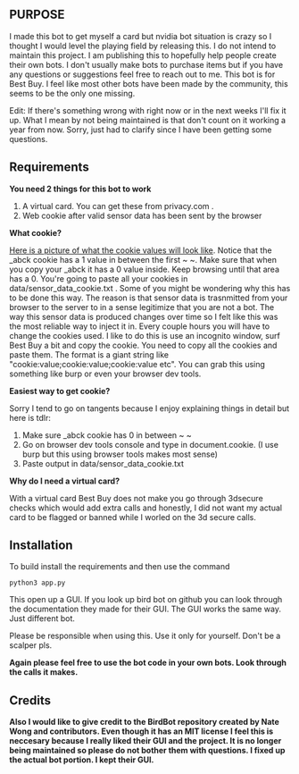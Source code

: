 ## PURPOSE
I made this bot to get myself a card but nvidia bot situation is crazy so I thought I would level the playing field by releasing this. I do not intend to maintain this project. I am publishing this to hopefully help people create their own bots. I don't usually make bots to purchase items but if you have any questions or suggestions feel free to reach out to me. This bot is for Best Buy. I feel like most other bots have been made by the community, this seems to be the only one missing.

Edit: If there's something wrong with right now or in the next weeks I'll fix it up. What I mean by not being maintained is that don't count on it working a year from now. Sorry, just had to clarify since I have been getting some questions.


## Requirements
**You need 2 things for this bot to work**
1. A virtual card. You can get these from privacy.com .
2. Web cookie after valid sensor data has been sent by the browser

**What cookie?**

[Here is a picture of what the cookie values will look like](https://imgs.developpaper.com/imgs/2561717502-cccff2c795e46080_articlex.png).
Notice that the _abck cookie has a 1 value in between the first ~ ~. Make sure that when you copy your _abck it has a 0 value inside. Keep browsing until that area has a 0. You're going to paste all your cookies in data/sensor_data_cookie.txt . Some of you might be wondering why this has to be done this way. The reason is that sensor data is trasnmitted from your browser to the server to in a sense legitimize that you are not a bot. The way this sensor data is produced changes over time so I felt like this was the most reliable way to inject it in. Every couple hours you will have to change the cookies used. I like to do this is use an incognito window, surf Best Buy a bit and copy the cookie. You need to copy all the cookies and paste them. The format is a giant string like "cookie:value;cookie:value;cookie:value etc". You can grab this using something like burp or even your browser dev tools. 

**Easiest way to get cookie?**

Sorry I tend to go on tangents because I enjoy explaining things in detail but here is tdlr:
1. Make sure _abck cookie has 0 in between ~ ~
2. Go on browser dev tools console and type in document.cookie. (I use burp but this using browser tools makes most sense)
3. Paste output in data/sensor_data_cookie.txt

**Why do I need a virtual card?**

With a virtual card Best Buy does not make you go through 3dsecure checks which would add extra calls and honestly, I did not want my actual card to be flagged or banned while I worled on the 3d secure calls.

## Installation
To build install the requirements and then use the command

`python3 app.py`

This open up a GUI. If you look up bird bot on github you can look through the documentation they made for their GUI. The GUI works the same way. Just different bot. 

Please be responsible when using this. Use it only for yourself. Don't be a scalper pls.

**Again please feel free to use the bot code in your own bots. Look through the calls it makes.** 

## Credits
**Also I would like to give credit to the BirdBot repository created by Nate Wong and contributors. Even though it has an MIT license I feel this is neccesary because I really liked their GUI and the project. It is no longer being maintained so please do not bother them with questions. I fixed up the actual bot portion. I kept their GUI.**
